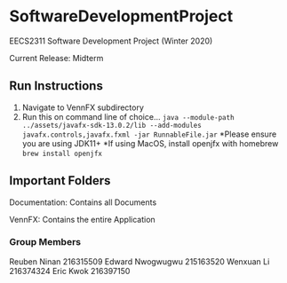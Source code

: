 # SoftwareDevelopmentProject
EECS2311 Software Development Project (Winter 2020)

Current Release: Midterm

## Run Instructions
1. Navigate to VennFX subdirectory
2. Run this on command line of choice...
``` java --module-path ../assets/javafx-sdk-13.0.2/lib --add-modules javafx.controls,javafx.fxml -jar RunnableFile.jar ```
*Please ensure you are using JDK11+
*If using MacOS, install openjfx with homebrew ``` brew install openjfx ```
## Important Folders

Documentation: Contains all Documents

VennFX: Contains the entire Application

### Group Members
Reuben Ninan 216315509
Edward Nwogwugwu 215163520
Wenxuan Li 216374324
Eric Kwok 216397150
